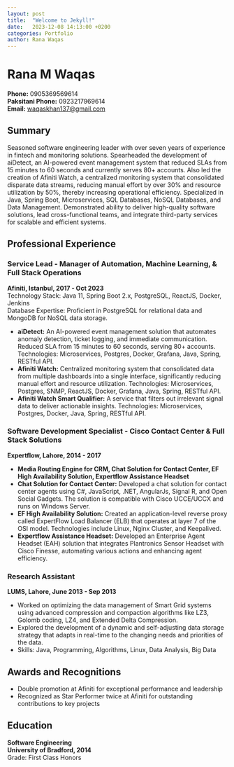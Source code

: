 ```yaml
---
layout: post
title:  "Welcome to Jekyll!"
date:   2023-12-08 14:13:00 +0200
categories: Portfolio
author: Rana Waqas
---
```


# Rana M Waqas

**Phone:** 0905369569614  
**Paksitani Phone:** 0923217969614  
**Email:** waqaskhan137@gmail.com

## Summary
Seasoned software engineering leader with over seven years of experience in fintech and monitoring solutions. Spearheaded the development of aiDetect, an AI-powered event management system that reduced SLAs from 15 minutes to 60 seconds and currently serves 80+ accounts. Also led the creation of Afiniti Watch, a centralized monitoring system that consolidated disparate data streams, reducing manual effort by over 30% and resource utilization by 50%, thereby increasing operational efficiency. Specialized in Java, Spring Boot, Microservices, SQL Databases, NoSQL Databases, and Data Management. Demonstrated ability to deliver high-quality software solutions, lead cross-functional teams, and integrate third-party services for scalable and efficient systems.

## Professional Experience

### Service Lead - Manager of Automation, Machine Learning, & Full Stack Operations
**Afiniti, Istanbul, 2017 - Oct 2023**  
Technology Stack: Java 11, Spring Boot 2.x, PostgreSQL, ReactJS, Docker, Jenkins  
Database Expertise: Proficient in PostgreSQL for relational data and MongoDB for NoSQL data storage.  
- **aiDetect:** An AI-powered event management solution that automates anomaly detection, ticket logging, and immediate communication. Reduced SLA from 15 minutes to 60 seconds, serving 80+ accounts. Technologies: Microservices, Postgres, Docker, Grafana, Java, Spring, RESTful API.
- **Afiniti Watch:** Centralized monitoring system that consolidated data from multiple dashboards into a single interface, significantly reducing manual effort and resource utilization. Technologies: Microservices, Postgres, SNMP, ReactJS, Docker, Grafana, Java, Spring, RESTful API.
- **Afiniti Watch Smart Qualifier:** A service that filters out irrelevant signal data to deliver actionable insights. Technologies: Microservices, Postgres, Docker, Java, Spring, RESTful API.

### Software Development Specialist - Cisco Contact Center & Full Stack Solutions
**Expertflow, Lahore, 2014 - 2017**  
- **Media Routing Engine for CRM, Chat Solution for Contact Center, EF High Availability Solution, Expertflow Assistance Headset**
- **Chat Solution for Contact Center:** Developed a chat solution for contact center agents using C#, JavaScript, .NET, AngularJs, Signal R, and Open Social Gadgets. The solution is compatible with Cisco UCCE/UCCX and runs on Windows Server.
- **EF High Availability Solution:** Created an application-level reverse proxy called ExpertFlow Load Balancer (ELB) that operates at layer 7 of the OSI model. Technologies include Linux, Nginx Cluster, and Keepalived.
- **Expertflow Assistance Headset:** Developed an Enterprise Agent Headset (EAH) solution that integrates Plantronics Sensor Headset with Cisco Finesse, automating various actions and enhancing agent efficiency.

### Research Assistant
**LUMS, Lahore, June 2013 - Sep 2013**  
- Worked on optimizing the data management of Smart Grid systems using advanced compression and compaction algorithms like LZ3, Golomb coding, LZ4, and Extended Delta Compression.
- Explored the development of a dynamic and self-adjusting data storage strategy that adapts in real-time to the changing needs and priorities of the data.
- Skills: Java, Programming, Algorithms, Linux, Data Analysis, Big Data

## Awards and Recognitions
- Double promotion at Afiniti for exceptional performance and leadership
- Recognized as Star Performer twice at Afiniti for outstanding contributions to key projects

## Education
**Software Engineering**  
**University of Bradford, 2014**  
Grade: First Class Honors
